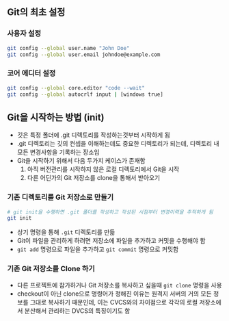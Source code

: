 ## Git의 최초 설정

### 사용자 설정

```bash
git config --global user.name "John Doe"
git config --global user.email johndoe@example.com
```

### 코어 에디터 설정

```bash
git config --global core.editor "code --wait"
git config --global autocrlf input | [windows true]
```

## Git을 시작하는 방법 (init)

- 깃은 특정 폴더에 .git 디렉토리를 작성하는것부터 시작하게 됨
- .git 디렉토리는 깃의 컨셉을 이해하는데도 중요한 디렉토리가 되는데, 디렉토리 내 모든 변경사항을 기록하는 장소임
- Git을 시작하기 위해서 다음 두가지 케이스가 존재함
  1. 아직 버전관리를 시작하지 않은 로컬 디렉토리에서 Git을 시작
  2. 다른 어딘가의 Git 저장소를 clone을 통해서 받아오기

### 기존 디렉토리를 Git 저장소로 만들기

```bash
# git init을 수행하면 .git 폴더를 작성하고 작성된 시점부터 변경이력을 추적하게 됨
git init
```

- 상기 명령을 통해 `.git` 디렉토리를 만듦
- Git이 파일을 관리하게 하려면 저장소에 파일을 추가하고 커밋을 수행해야 함
- `git add` 명령으로 파일을 추가하고 `git commit` 명령으로 커밋함

### 기존 Git 저장소를 Clone 하기

- 다른 프로젝트에 참가하거나 Git 저장소를 복사하고 싶을때 `git clone` 명령을 사용
- checkout이 아닌 clone으로 명령어가 정해진 이유는 원격지 서버의 거의 모든 정보를 그대로 복사하기 때문인데, 이는 CVCS와의 차이점으로 각각의 로컬 저장소에서 분산해서 관리하는 DVCS의 특징이기도 함
